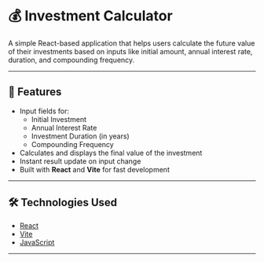# 💰 Investment Calculator

A simple React-based application that helps users calculate the future value of their investments based on inputs like initial amount, annual interest rate, duration, and compounding frequency.

---

## 🚀 Features

- Input fields for:
  - Initial Investment
  - Annual Interest Rate
  - Investment Duration (in years)
  - Compounding Frequency
- Calculates and displays the final value of the investment
- Instant result update on input change
- Built with **React** and **Vite** for fast development

---

## 🛠️ Technologies Used

- [React](https://reactjs.org/)
- [Vite](https://vitejs.dev/)
- [JavaScript](https://developer.mozilla.org/en-US/docs/Web/JavaScript)

---
